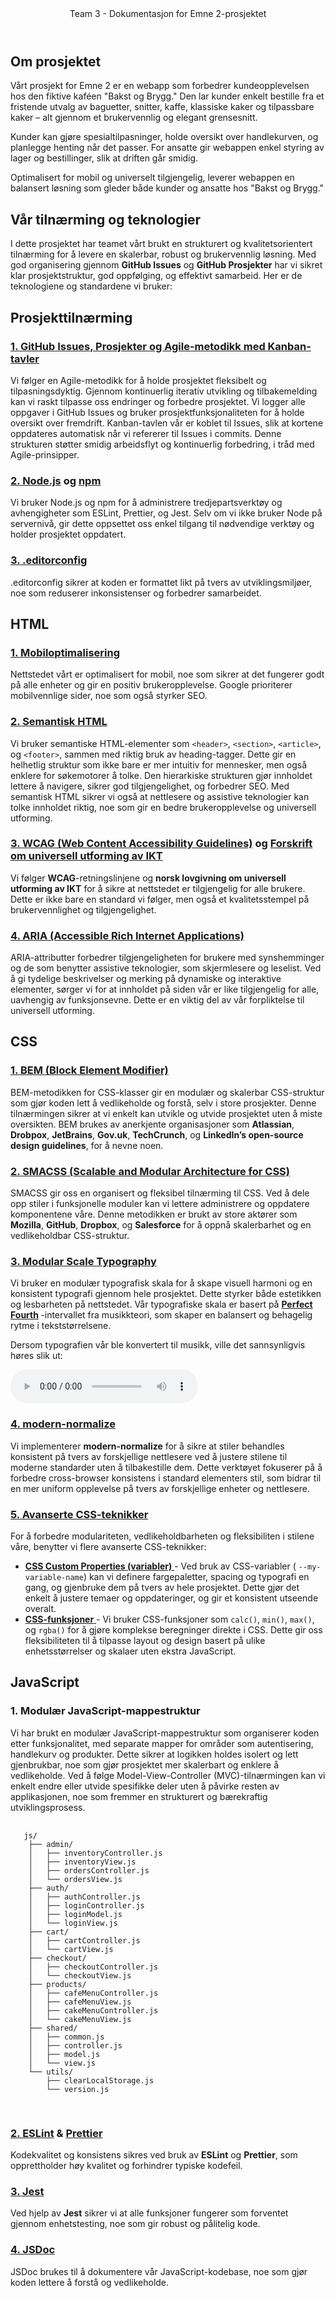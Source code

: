 <header class="project-header">Team 3 - Dokumentasjon for Emne 2-prosjektet</header>
  <section class=project-introduction>
    <h1 class=project-introduction__title>Om prosjektet</h1>
    <p class=project-introduction__description> Vårt prosjekt for Emne 2 er en webapp som forbedrer kundeopplevelsen hos
      den fiktive
      kaféen "Bakst og Brygg." Den lar kunder enkelt bestille fra et fristende utvalg
      av baguetter, snitter, kaffe, klassiske kaker og tilpassbare kaker – alt gjennom
      et brukervennlig og elegant grensesnitt. </p>
    <p class=project-introduction__description>
      Kunder kan gjøre spesialtilpasninger, holde oversikt over handlekurven, og planlegge
      henting når det passer. For ansatte gir webappen enkel styring av lager og bestillinger,
      slik at driften går smidig. </p>
    <p class=project-introduction__description>
      Optimalisert for mobil og universelt tilgjengelig, leverer webappen en balansert
      løsning som gleder både kunder og ansatte hos "Bakst og Brygg." </p>
  </section>
  <section class="project-approach">
    <h2 class="project-approach__title">Vår tilnærming og teknologier</h2>
    <p class="project-approach__description"> I dette prosjektet har teamet vårt brukt en strukturert og
      kvalitetsorientert tilnærming
      for å levere en skalerbar, robust og brukervennlig løsning. Med god organisering
      gjennom <strong>GitHub Issues</strong> og <strong>GitHub Prosjekter</strong> har vi sikret klar prosjektstruktur,
      god oppfølging, og effektivt samarbeid.
      Her er de teknologiene og standardene vi bruker: </p>
    <section class="project-approach__methodology">
      <h2 class="project-approach__subtitle">Prosjekttilnærming</h2>
      <h3 class="project-approach__point">
        <a href="https://github.com/features/project-management" target="_blank">1. GitHub Issues, Prosjekter og
          Agile-metodikk med Kanban-tavler</a>
      </h3>
      <p class="project-approach__point-description"> Vi følger en Agile-metodikk for å holde prosjektet fleksibelt og
        tilpasningsdyktig.
        Gjennom kontinuerlig iterativ utvikling og tilbakemelding kan vi raskt tilpasse
        oss endringer og forbedre prosjektet. Vi logger alle oppgaver i GitHub Issues
        og bruker prosjektfunksjonaliteten for å holde oversikt over fremdrift. Kanban-tavlen
        vår er koblet til Issues, slik at kortene oppdateres automatisk når vi refererer
        til Issues i commits. Denne strukturen støtter smidig arbeidsflyt og kontinuerlig
        forbedring, i tråd med Agile-prinsipper. </p>
      <h3 class="project-approach__point">
        <a href="https://nodejs.org/" target="_blank">2. Node.js</a> og <a href="https://www.npmjs.com/"
        target="_blank">npm</a>
      </h3>
      <p class="project-approach__point-description"> Vi bruker Node.js og npm for å administrere tredjepartsverktøy og
        avhengigheter
        som ESLint, Prettier, og Jest. Selv om vi ikke bruker Node på servernivå, gir
        dette oppsettet oss enkel tilgang til nødvendige verktøy og holder prosjektet
        oppdatert. </p>
      <h3 class="project-approach__point">
        <a href="https://editorconfig.org/" target="_blank">3. .editorconfig</a>
      </h3>
      <p class="project-approach__point-description"> .editorconfig sikrer at koden er formattet likt på tvers av
        utviklingsmiljøer,
        noe som reduserer inkonsistenser og forbedrer samarbeidet. </p>
    </section>
    <section class="project-technologies">
      <h2 class="project-technologies__subtitle">HTML</h2>
      <h3 class="project-technologies__point">
        <a href="https://developers.google.com/search/mobile-sites" target="_blank">1. Mobiloptimalisering</a>
      </h3>
      <p class="project-technologies__point-description"> Nettstedet vårt er optimalisert for mobil, noe som sikrer at
        det fungerer godt
        på alle enheter og gir en positiv brukeropplevelse. Google prioriterer mobilvennlige
        sider, noe som også styrker SEO. </p>
      <h3 class="project-technologies__point">
        <a href="https://developer.mozilla.org/en-US/docs/Glossary/Semantics" target="_blank">2. Semantisk HTML</a>
      </h3>
      <p class="project-technologies__point-description"> Vi bruker semantiske HTML-elementer som
        <code>&lt;header&gt;</code>, <code>&lt;section&gt;</code>,
        <code>&lt;article&gt;</code>, og <code>&lt;footer&gt;</code>, sammen med riktig
        bruk av heading-tagger. Dette gir en helhetlig struktur som ikke bare er mer
        intuitiv for mennesker, men også enklere for søkemotorer å tolke. Den hierarkiske
        strukturen gjør innholdet lettere å navigere, sikrer god tilgjengelighet, og
        forbedrer SEO. Med semantisk HTML sikrer vi også at nettlesere og assistive
        teknologier kan tolke innholdet riktig, noe som gir en bedre brukeropplevelse
        og universell utforming. </p>
      <h3 class="project-technologies__point">
        <a href="https://www.w3.org/WAI/standards-guidelines/wcag/" target="_blank">3. WCAG (Web Content Accessibility
          Guidelines)</a> og <a href="https://www.uutilsynet.no/regelverk/regelverk/266" target="_blank">Forskrift om
        universell utforming av IKT</a>
      </h3>
      <p class="project-technologies__point-description"> Vi følger <strong>WCAG</strong>-retningslinjene og <strong>norsk
        lovgivning om universell utforming av IKT</strong> for å sikre at nettstedet er tilgjengelig for alle brukere.
        Dette er ikke bare
        en standard vi følger, men også et kvalitetsstempel på brukervennlighet og
        tilgjengelighet. </p>
      <h3 class="project-technologies__point">
        <a href="https://www.w3.org/WAI/standards-guidelines/aria/" target="_blank">4. ARIA (Accessible Rich Internet
          Applications)</a>
      </h3>
      <p class="project-technologies__point-description"> ARIA-attributter forbedrer tilgjengeligheten for brukere med
        synshemminger og
        de som benytter assistive teknologier, som skjermlesere og leselist. Ved å
        gi tydelige beskrivelser og merking på dynamiske og interaktive elementer,
        sørger vi for at innholdet på siden vår er like tilgjengelig for alle, uavhengig
        av funksjonsevne. Dette er en viktig del av vår forpliktelse til universell
        utforming. </p>
    </section>
    <section class="project-technologies">
      <h2 class="project-technologies__subtitle">CSS</h2>
      <h3 class="project-technologies__point">
        <a href="https://getbem.com/" target="_blank">1. BEM (Block Element Modifier)</a>
      </h3>
      <p class="project-technologies__point-description"> BEM-metodikken for CSS-klasser gir en modulær og skalerbar
        CSS-struktur som gjør
        koden lett å vedlikeholde og forstå, selv i store prosjekter. Denne tilnærmingen
        sikrer at vi enkelt kan utvikle og utvide prosjektet uten å miste oversikten.
        BEM brukes av anerkjente organisasjoner som <strong>Atlassian</strong>, <strong>Drobpox</strong>, <strong>JetBrains</strong>,
        <strong>Gov.uk</strong>, <strong>TechCrunch</strong>, og <strong>LinkedIn’s open-source design guidelines</strong>,
        for å nevne noen. </p>
      <h3 class="project-technologies__point">
        <a href="http://smacss.com/" target="_blank">2. SMACSS (Scalable and Modular Architecture for CSS)</a>
      </h3>
      <p class="project-technologies__point-description"> SMACSS gir oss en organisert og fleksibel tilnærming til CSS.
        Ved å dele opp
        stiler i funksjonelle moduler kan vi lettere administrere og oppdatere komponentene
        våre. Denne metodikken er brukt av store aktører som <strong>Mozilla</strong>,
        <strong>GitHub</strong>, <strong>Dropbox</strong>, og <strong>Salesforce</strong> for å oppnå skalerbarhet og en
        vedlikeholdbar CSS-struktur. </p>
      <h3 class="project-technologies__point">
        <a href="https://alistapart.com/article/more-meaningful-typography/" target="_blank">3. Modular Scale
          Typography</a>
      </h3>
      <p class="project-technologies__point-description"> Vi bruker en modulær typografisk skala for å skape visuell
        harmoni og en konsistent
        typografi gjennom hele prosjektet. Dette styrker både estetikken og lesbarheten
        på nettstedet. Vår typografiske skala er basert på <strong>
          <a href="https://www.musictheoryacademy.com/understanding-music/intervals/perfect-fourth/" target="_blank">Perfect
            Fourth</a>
        </strong>-intervallet fra musikkteori, som skaper en balansert og behagelig
        rytme i tekststørrelsene. </p>
      <p class="project-technologies__point-description">Dersom typografien vår ble konvertert til musikk, ville det
        sannsynligvis høres
        slik ut:</p>
      <audio controls>
        <source src="docs-assets/chill-cafe-music-in-perfect-fourth.mp3" type="audio/mpeg">
        Din nettleser støtter ikke lydavspilling.
      </audio>
      <h3 class="project-technologies__point">
        <a href="https://github.com/sindresorhus/modern-normalize" target="_blank">4. modern-normalize</a>
      </h3>
      <p class="project-technologies__point-description"> Vi implementerer <strong>modern-normalize</strong> for å sikre
        at stiler behandles
        konsistent på tvers av forskjellige nettlesere ved å justere stilene til moderne
        standarder uten å tilbakestille dem. Dette verktøyet fokuserer på å forbedre
        cross-browser konsistens i standard elementers stil, som bidrar til en mer
        uniform opplevelse på tvers av forskjellige enheter og nettlesere. </p>
      <h3
        class="project-technologies__point"><a href="https://www.w3.org/Style/CSS/Overview.en.html" target="_blank">5.
        Avanserte CSS-teknikker</a></h3>
      <p class="project-technologies__point-description"> For å forbedre modulariteten, vedlikeholdbarheten og
        fleksibiliten i stilene
        våre, benytter vi flere avanserte CSS-teknikker: </p>
      <ul class="project-technologies__list">
        <li class="project-technologies__list-item">
          <a href="https://developer.mozilla.org/en-US/docs/Web/CSS/--*" target="_blank">
            <strong>CSS Custom Properties (variabler)</strong> </a> - Ved bruk av CSS-variabler
          ( <code>--my-variable-name</code>) kan vi definere fargepaletter, spacing
          og typografi en gang, og gjenbruke dem på tvers av hele prosjektet. Dette
          gjør det enkelt å justere temaer og oppdateringer, og gir et konsistent
          utseende overalt.
        </li>
        <li class="project-technologies__list-item">
          <a href="https://www.w3schools.com/cssref/css_functions.php" target="_blank">
            <strong>CSS-funksjoner</strong> </a> - Vi bruker CSS-funksjoner som <code>calc()</code>,
          <code>min()</code>, <code>max()</code>, og <code>rgba()</code> for å gjøre
          komplekse beregninger direkte i CSS. Dette gir oss fleksibiliteten til
          å tilpasse layout og design basert på ulike enhetsstørrelser og skalaer
          uten ekstra JavaScript.
        </li>
      </ul>
    </section>
    <section class="project-javascript">
      <h2 class="project-javascript__subtitle">JavaScript</h2>
      <h3 class="project-javascript__point">1. Modulær JavaScript-mappestruktur</h3>
      <p class="project-javascript__point-description"> Vi har brukt en modulær JavaScript-mappestruktur som organiserer
        koden etter
        funksjonalitet, med separate mapper for områder som autentisering, handlekurv
        og produkter. Dette sikrer at logikken holdes isolert og lett gjenbrukbar,
        noe som gjør prosjektet mer skalerbart og enklere å vedlikeholde. Ved å følge
        Model-View-Controller (MVC)-tilnærmingen kan vi enkelt endre eller utvide spesifikke
        deler uten å påvirke resten av applikasjonen, noe som fremmer en strukturert
        og bærekraftig utviklingsprosess. </p>
      <pre>
				<code>
   js/
    ├── admin/
    │   ├── inventoryController.js
    │   ├── inventoryView.js
    │   ├── ordersController.js
    │   └── ordersView.js
    ├── auth/
    │   ├── authController.js
    │   ├── loginController.js
    │   ├── loginModel.js
    │   └── loginView.js
    ├── cart/
    │   ├── cartController.js
    │   └── cartView.js
    ├── checkout/
    │   ├── checkoutController.js
    │   └── checkoutView.js
    ├── products/
    │   ├── cafeMenuController.js
    │   ├── cafeMenuView.js
    │   ├── cakeMenuController.js
    │   └── cakeMenuView.js
    ├── shared/
    │   ├── common.js
    │   ├── controller.js
    │   ├── model.js
    │   └── view.js
    └── utils/
        ├── clearLocalStorage.js
        └── version.js
   </code>
			</pre>
      <h3 class="project-javascript__point">
        <a href="https://eslint.org/" target="_blank">2. ESLint</a> & <a href="https://prettier.io/" target="_blank">Prettier</a>
      </h3>
      <p class="project-javascript__point-description"> Kodekvalitet og konsistens sikres ved bruk av
        <strong>ESLint</strong> og <strong>Prettier</strong>,
        som opprettholder høy kvalitet og forhindrer typiske kodefeil. </p>
      <h3 class="project-javascript__point">
        <a href="https://jestjs.io/" target="_blank">3. Jest</a>
      </h3>
      <p class="project-javascript__point-description"> Ved hjelp av <strong>Jest</strong> sikrer vi at alle funksjoner
        fungerer som
        forventet gjennom enhetstesting, noe som gir robust og pålitelig kode. </p>
      <h3 class="project-javascript__point">
        <a href="https://jsdoc.app/" target="_blank">4. JSDoc</a>
      </h3>
      <p class="project-javascript__point-description"> JSDoc brukes til å dokumentere vår JavaScript-kodebase, noe som
        gjør koden lettere
        å forstå og vedlikeholde. </p>
    </section>
  </section>
  <link rel="stylesheet" href="docs-assets/docs.custom.css">
